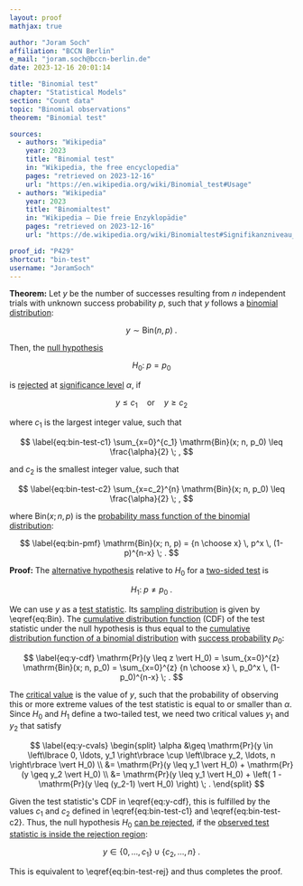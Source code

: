 ```yaml
---
layout: proof
mathjax: true

author: "Joram Soch"
affiliation: "BCCN Berlin"
e_mail: "joram.soch@bccn-berlin.de"
date: 2023-12-16 20:01:14

title: "Binomial test"
chapter: "Statistical Models"
section: "Count data"
topic: "Binomial observations"
theorem: "Binomial test"

sources:
  - authors: "Wikipedia"
    year: 2023
    title: "Binomial test"
    in: "Wikipedia, the free encyclopedia"
    pages: "retrieved on 2023-12-16"
    url: "https://en.wikipedia.org/wiki/Binomial_test#Usage"
  - authors: "Wikipedia"
    year: 2023
    title: "Binomialtest"
    in: "Wikipedia – Die freie Enzyklopädie"
    pages: "retrieved on 2023-12-16"
    url: "https://de.wikipedia.org/wiki/Binomialtest#Signifikanzniveau_und_kritische_Werte"

proof_id: "P429"
shortcut: "bin-test"
username: "JoramSoch"
---
```



**Theorem:** Let $y$ be the number of successes resulting from $n$ independent trials with unknown success probability $p$, such that $y$ follows a [binomial distribution](/D/bin):

$$ \label{eq:Bin}
y \sim \mathrm{Bin}(n,p) \; .
$$

Then, the [null hypothesis](/D/h0)

$$ \label{eq:bin-test-h0}
H_0: \; p = p_0
$$

is [rejected](/D/test) at [significance level](/D/alpha) $\alpha$, if

$$ \label{eq:bin-test-rej}
y \leq c_1 \quad \text{or} \quad y \geq c_2
$$

where $c_1$ is the largest integer value, such that

$$ \label{eq:bin-test-c1}
\sum_{x=0}^{c_1} \mathrm{Bin}(x; n, p_0) \leq \frac{\alpha}{2} \; ,
$$

and $c_2$ is the smallest integer value, such that

$$ \label{eq:bin-test-c2}
\sum_{x=c_2}^{n} \mathrm{Bin}(x; n, p_0) \leq \frac{\alpha}{2} \; ,
$$

where $\mathrm{Bin}(x; n, p)$ is the [probability mass function of the binomial distribution](/P/bin-pmf):

$$ \label{eq:bin-pmf}
\mathrm{Bin}(x; n, p) = {n \choose x} \, p^x \, (1-p)^{n-x} \; .
$$


**Proof:** The [alternative hypothesis](/D/h1) relative to $H_0$ for a [two-sided test](/D/test-tail) is

$$ \label{eq:bin-test-h1}
H_1: \; p \neq p_0 \; .
$$

We can use $y$ as a [test statistic](/D/tstat). Its [sampling distribution](/D/dist-samp) is given by \eqref{eq:Bin}. The [cumulative distribution function](/D/cdf) (CDF) of the test statistic under the null hypothesis is thus equal to the [cumulative distribution function of a binomial distribution](/P/bin-cdf) with [success probability](/D/bin) $p_0$:

$$ \label{eq:y-cdf}
\mathrm{Pr}(y \leq z \vert H_0) = \sum_{x=0}^{z} \mathrm{Bin}(x; n, p_0) = \sum_{x=0}^{z} {n \choose x} \, p_0^x \, (1-p_0)^{n-x} \; .
$$

The [critical value](/D/cval) is the value of $y$, such that the probability of observing this or more extreme values of the test statistic is equal to or smaller than $\alpha$. Since $H_0$ and $H_1$ define a two-tailed test, we need two critical values $y_1$ and $y_2$ that satisfy

$$ \label{eq:y-cvals}
\begin{split}
\alpha &\geq \mathrm{Pr}(y \in \left\lbrace 0, \ldots, y_1 \right\rbrace \cup \left\lbrace y_2, \ldots, n \right\rbrace \vert H_0) \\
&= \mathrm{Pr}(y \leq y_1 \vert H_0) + \mathrm{Pr}(y \geq y_2 \vert H_0) \\
&= \mathrm{Pr}(y \leq y_1 \vert H_0) + \left( 1 - \mathrm{Pr}(y \leq (y_2-1) \vert H_0) \right) \; .
\end{split}
$$

Given the test statistic's CDF in \eqref{eq:y-cdf}, this is fulfilled by the values $c_1$ and $c_2$ defined in \eqref{eq:bin-test-c1} and \eqref{eq:bin-test-c2}. Thus, the null hypothesis $H_0$ [can be rejected](/D/cval), if the [observed test statistic is inside the rejection region](/D/test):

$$ \label{eq:bin-test-rej-qed}
y \in \left\lbrace 0, \ldots, c_1 \right\rbrace \cup \left\lbrace c_2, \ldots, n \right\rbrace \; .
$$

This is equivalent to \eqref{eq:bin-test-rej} and thus completes the proof.